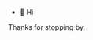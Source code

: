 - 👋 Hi

Thanks for stopping by. 

<!---
SpaceHackn/SpaceHackn is a ✨ special ✨ repository because its `README.md` (this file) appears on your GitHub profile.
You can click the Preview link to take a look at your changes.
--->
